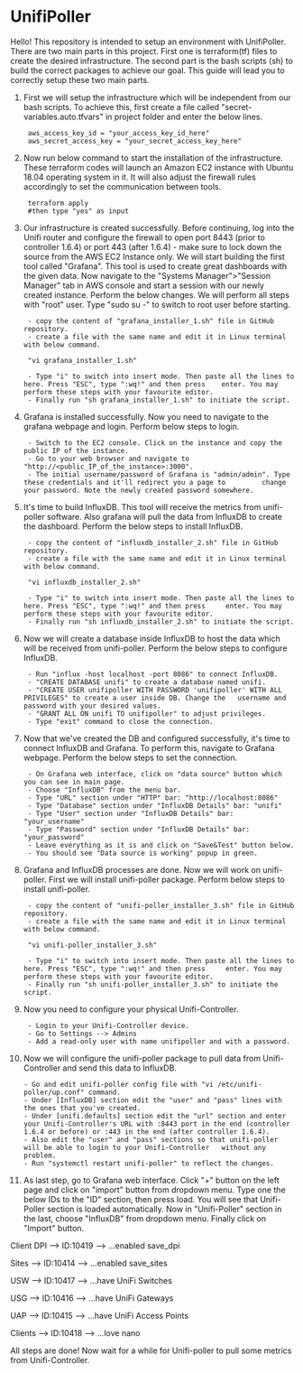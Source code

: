 # UnifiPoller

Hello! This repository is intended to setup an environment with UnifiPoller. There are two main parts in this project. First one is terraform(tf) files to create the desired infrastructure. The second part is the bash scripts (sh) to build the correct packages to achieve our goal. This guide will lead you to correctly setup these two main parts.

1) First we will setup the infrastructure which will be independent from our bash scripts. To achieve this, first create a file called "secret-variables.auto.tfvars" in project folder and enter the below lines.

        aws_access_key_id = "your_access_key_id_here"
        aws_secret_access_key = "your_secret_access_key_here"
        
2) Now run below command to start the installation of the infrastructure. These terraform codes will launch an Amazon EC2 instance with Ubuntu 18.04 operating system in it. It will also adjust the firewall rules accordingly to set the communication between tools.

        terraform apply 
        #then type "yes" as input
        
3) Our infrastructure is created successfully. Before continuing, log into the Unifi router and configure the firewall to open port 8443 (prior to controller 1.6.4) or port 443 (after 1.6.4) - make sure to lock down the source from the AWS EC2 Instance only. We will start building the first tool called "Grafana". This tool is used to create great dashboards with the given data. Now navigate to the "Systems Manager">"Session Manager" tab in AWS console and start a session with our newly created instance. Perform the below changes. We will perform all steps with "root" user. Type "sudo su -" to switch to root user before starting.

        - copy the content of "grafana_installer_1.sh" file in GitHub repository.
        - create a file with the same name and edit it in Linux terminal with below command. 
        
        "vi grafana_installer_1.sh"
        
        - Type "i" to switch into insert mode. Then paste all the lines to here. Press "ESC", type ":wq!" and then press    enter. You may perform these steps with your favourite editor.
        - Finally run "sh grafana_installer_1.sh" to initiate the script.
        
4) Grafana is installed successfully. Now you need to navigate to the grafana webpage and login. Perform below steps to login.

        - Switch to the EC2 console. Click on the instance and copy the public IP of the instance.
        - Go to your web browser and navigate to "http://<public_IP_of_the_instance>:3000".
        - The initial username/password of Grafana is "admin/admin". Type these credentials and it'll redirect you a page to         change your password. Note the newly created password somewhere.
        
5) It's time to build InfluxDB. This tool will receive the metrics from unifi-poller software. Also grafana will pull the data from InfluxDB to create the dashboard. Perform the below steps to install InfluxDB.

        - copy the content of "influxdb_installer_2.sh" file in GitHub repository.
        - create a file with the same name and edit it in Linux terminal with below command. 
        
        "vi influxdb_installer_2.sh"
        
        - Type "i" to switch into insert mode. Then paste all the lines to here. Press "ESC", type ":wq!" and then press     enter. You may perform these steps with your favourite editor.
        - Finally run "sh influxdb_installer_2.sh" to initiate the script.
        
6) Now we will create a database inside InfluxDB to host the data which will be received from unifi-poller. Perform the below steps to configure InfluxDB.
 
        - Run "influx -host localhost -port 8086" to connect InfluxDB.
        - "CREATE DATABASE unifi" to create a database named unifi.
        - "CREATE USER unifipoller WITH PASSWORD 'unifipoller' WITH ALL PRIVILEGES" to create a user inside DB. Change the   username and password with your desired values.
        - "GRANT ALL ON unifi TO unifipoller" to adjust privileges.
        - Type "exit" command to close the connection.
        
7) Now that we've created the DB and configured successfully, it's time to connect InfluxDB and Grafana. To perform this, navigate to Grafana webpage. Perform the below steps to set the connection.
 
        - On Grafana web interface, click on "data source" button which you can see in main page.
        - Choose "InfluxDB" from the menu bar.
        - Type "URL" section under "HTTP" bar: "http://localhost:8086"
        - Type "Database" section under "InfluxDB Details" bar: "unifi"
        - Type "User" section under "InfluxDB Details" bar: "your_username"
        - Type "Password" section under "InfluxDB Details" bar: "your_password"
        - Leave everything as it is and click on "Save&Test" button below.
        - You should see "Data source is working" popup in green.
        
8) Grafana and InfluxDB processes are done. Now we will work on unifi-poller. First we will install unifi-poller package. Perform below steps to install unifi-poller.

        - copy the content of "unifi-poller_installer_3.sh" file in GitHub repository.
        - create a file with the same name and edit it in Linux terminal with below command. 
        
        "vi unifi-poller_installer_3.sh"
        
        - Type "i" to switch into insert mode. Then paste all the lines to here. Press "ESC", type ":wq!" and then press     enter. You may perform these steps with your favourite editor.
        - Finally run "sh unifi-poller_installer_3.sh" to initiate the script.
        
9) Now you need to configure your physical Unifi-Controller.

        - Login to your Unifi-Controller device.
        - Go to Settings --> Admins
        - Add a read-only user with name unifipoller and with a password.
        
10) Now we will configure the unifi-poller package to pull data from Unifi-Controller and send this data to InfluxDB.

        - Go and edit unifi-poller config file with "vi /etc/unifi-poller/up.conf" command.
        - Under [InfluxDB] section edit the "user" and "pass" lines with the ones that you've created.
        - Under [unifi.defaults] section edit the "url" section and enter your Unifi-Controller's URL with :8443 port in the end (controller 1.6.4 or before) or :443 in the end (after controller 1.6.4).
        - Also edit the "user" and "pass" sections so that unifi-poller will be able to login to your Unifi-Controller   without any problem.
        - Run "systemctl restart unifi-poller" to reflect the changes.

11) As last step, go to Grafana web interface. Click "+" button on the left page and click on "import" button from dropdown menu. Type one the below IDs to the "ID" section, then press load. You will see that Unifi-Poller section is loaded automatically. Now in "Unifi-Poller" section in the last, choose "InfluxDB" from dropdown menu. Finally click on "Import" button.

Client DPI --> ID:10419 --> …enabled save_dpi

Sites      --> ID:10414	--> …enabled save_sites

USW        --> ID:10417	--> …have UniFi Switches

USG        --> ID:10416	--> …have UniFi Gateways

UAP        --> ID:10415	--> …have UniFi Access Points

Clients    --> ID:10418	--> …love nano
        
All steps are done! Now wait for a while for Unifi-poller to pull some metrics from Unifi-Controller.



 
        
